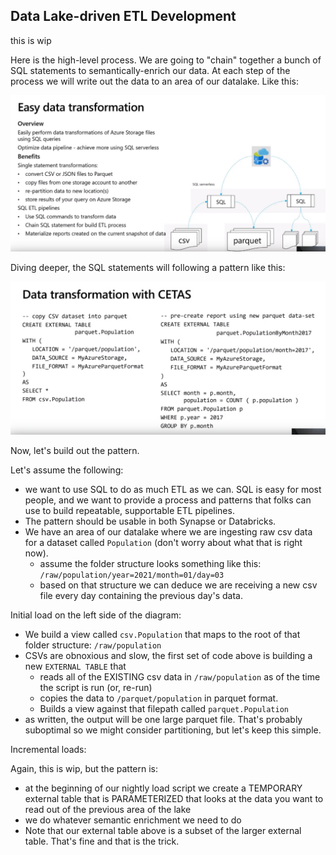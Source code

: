 ## Data Lake-driven ETL Development

this is wip

Here is the high-level process.  We are going to "chain" together a bunch of SQL statements to semantically-enrich our data.  At each step of the process we will write out the data to an area of our datalake.  Like this:  

![](./img/chaining.png)

Diving deeper, the SQL statements will following a pattern like this:  

![](./img/ss-cetas.png)

Now, let's build out the pattern.    

Let's assume the following:

* we want to use SQL to do as much ETL as we can.  SQL is easy for most people, and we want to provide a process and patterns that folks can use to build repeatable, supportable ETL pipelines.  
* The pattern should be usable in both Synapse or Databricks.  
* We have an area of our datalake where we are ingesting raw csv data for a dataset called `Population` (don't worry about what that is right now).  
  * assume the folder structure looks something like this:  `/raw/population/year=2021/month=01/day=03`
  * based on that structure we can deduce we are receiving a new csv file every day containing the previous day's data.  

Initial load on the left side of the diagram:  

  * We build a view called `csv.Population` that maps to the root of that folder structure: `/raw/population`  
* CSVs are obnoxious and slow, the first set of code above is building a new `EXTERNAL TABLE` that 
  * reads all of the EXISTING csv data in `/raw/population` as of the time the script is run (or, re-run)
  * copies the data to `/parquet/population` in parquet format.  
  * Builds a view against that filepath called `parquet.Population`
* as written, the output will be one large parquet file.  That's probably suboptimal so we might consider partitioning, but let's keep this simple.  

Incremental loads:

Again, this is wip, but the pattern is:

* at the beginning of our nightly load script we create a TEMPORARY external table that is PARAMETERIZED that looks at the data you want to read out of the previous area of the lake
* we do whatever semantic enrichment we need to do
* Note that our external table above is a subset of the larger external table.  That's fine and that is the trick.  